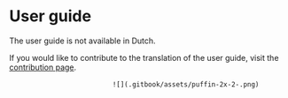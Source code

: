 # User guide

The user guide is not available in Dutch. 

If you would like to contribute to the translation of the user guide, visit the [contribution page](https://app.gitbook.com/@prestashop/s/howtocontribute/).

                              ![](.gitbook/assets/puffin-2x-2-.png) 

